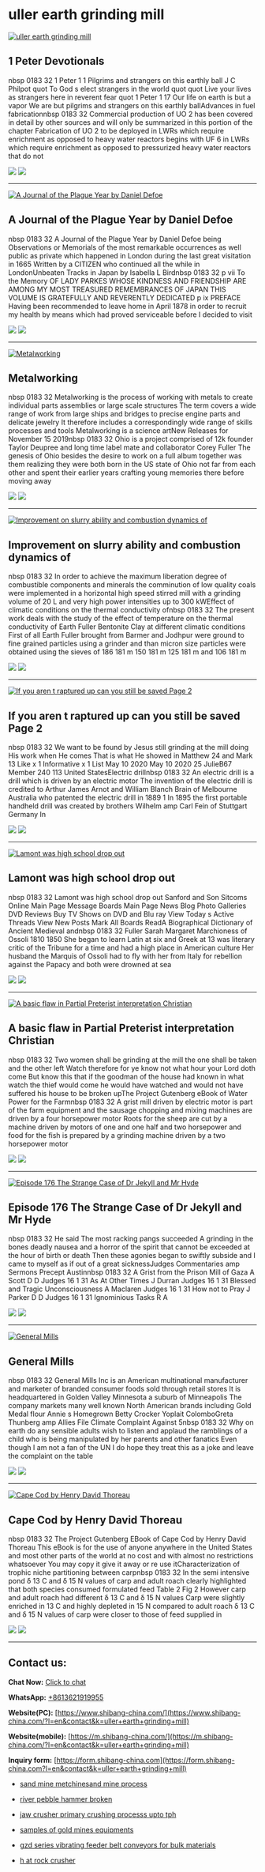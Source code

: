 # uller earth grinding mill

<a href="https://swt.shibang-china.com/?l=en&img&k=uller+earth+grinding+mill" target="_blank">![uller earth grinding mill](http://static.shibang-china.com/all-800x300/1030.jpg)</a>

## 1 Peter Devotionals
nbsp 0183 32 1 Peter 1 1 Pilgrims and strangers on this earthly ball J C Philpot quot To God s elect strangers in the world quot quot Live your lives as strangers here in reverent fear quot 1 Peter 1 17 Our life on earth is but a vapor We are but pilgrims and strangers on this earthly ballAdvances in fuel fabricationnbsp 0183 32 Commercial production of UO 2 has been covered in detail by other sources and will only be summarized in this portion of the chapter Fabrication of UO 2 to be deployed in LWRs which require enrichment as opposed to heavy water reactors begins with UF 6 in LWRs which require enrichment as opposed to pressurized heavy water reactors that do not


<a href="https://whatsapp.shibangsoft.com/WhatsApp.php" target="_blank" title="WhatsApp">![](http://static.shibang-china.com/icon/whatsapp.png)</a> <a href="https://swt.shibang-china.com/?l=en&icon&k=uller+earth+grinding+mill" target="_blank">![](http://static.shibang-china.com/icon/chat-en.png)</a>

---

<a href="https://swt.shibang-china.com/?l=en&img&k=uller+earth+grinding+mill" target="_blank">![A Journal of the Plague Year by Daniel Defoe](http://static.shibang-china.com/all-800x300/211.jpg)</a>

## A Journal of the Plague Year by Daniel Defoe
nbsp 0183 32 A Journal of the Plague Year by Daniel Defoe being Observations or Memorials of the most remarkable occurrences as well public as private which happened in London during the last great visitation in 1665 Written by a CITIZEN who continued all the while in LondonUnbeaten Tracks in Japan by Isabella L Birdnbsp 0183 32 p vii To the Memory OF LADY PARKES WHOSE KINDNESS AND FRIENDSHIP ARE AMONG MY MOST TREASURED REMEMBRANCES OF JAPAN THIS VOLUME IS GRATEFULLY AND REVERENTLY DEDICATED p ix PREFACE Having been recommended to leave home in April 1878 in order to recruit my health by means which had proved serviceable before I decided to visit


<a href="https://whatsapp.shibangsoft.com/WhatsApp.php" target="_blank" title="WhatsApp">![](http://static.shibang-china.com/icon/whatsapp.png)</a> <a href="https://swt.shibang-china.com/?l=en&icon&k=uller+earth+grinding+mill" target="_blank">![](http://static.shibang-china.com/icon/chat-en.png)</a>

---

<a href="https://swt.shibang-china.com/?l=en&img&k=uller+earth+grinding+mill" target="_blank">![Metalworking](http://static.shibang-china.com/all-800x300/1332.jpg)</a>

## Metalworking
nbsp 0183 32 Metalworking is the process of working with metals to create individual parts assemblies or large scale structures The term covers a wide range of work from large ships and bridges to precise engine parts and delicate jewelry It therefore includes a correspondingly wide range of skills processes and tools Metalworking is a science artNew Releases for November 15 2019nbsp 0183 32 Ohio is a project comprised of 12k founder Taylor Deupree and long time label mate and collaborator Corey Fuller The genesis of Ohio besides the desire to work on a full album together was them realizing they were both born in the US state of Ohio not far from each other and spent their earlier years crafting young memories there before moving away


<a href="https://whatsapp.shibangsoft.com/WhatsApp.php" target="_blank" title="WhatsApp">![](http://static.shibang-china.com/icon/whatsapp.png)</a> <a href="https://swt.shibang-china.com/?l=en&icon&k=uller+earth+grinding+mill" target="_blank">![](http://static.shibang-china.com/icon/chat-en.png)</a>

---

<a href="https://swt.shibang-china.com/?l=en&img&k=uller+earth+grinding+mill" target="_blank">![Improvement on slurry ability and combustion dynamics of](http://static.shibang-china.com/all-800x300/1249.jpg)</a>

## Improvement on slurry ability and combustion dynamics of
nbsp 0183 32 In order to achieve the maximum liberation degree of combustible components and minerals the comminution of low quality coals were implemented in a horizontal high speed stirred mill with a grinding volume of 20 L and very high power intensities up to 300 kWEffect of climatic conditions on the thermal conductivity ofnbsp 0183 32 The present work deals with the study of the effect of temperature on the thermal conductivity of Earth Fuller Bentonite Clay at different climatic conditions First of all Earth Fuller brought from Barmer and Jodhpur were ground to fine grained particles using a grinder and than micron size particles were obtained using the sieves of 186 181 m 150 181 m 125 181 m and 106 181 m


<a href="https://whatsapp.shibangsoft.com/WhatsApp.php" target="_blank" title="WhatsApp">![](http://static.shibang-china.com/icon/whatsapp.png)</a> <a href="https://swt.shibang-china.com/?l=en&icon&k=uller+earth+grinding+mill" target="_blank">![](http://static.shibang-china.com/icon/chat-en.png)</a>

---

<a href="https://swt.shibang-china.com/?l=en&img&k=uller+earth+grinding+mill" target="_blank">![If you aren t raptured up can you still be saved Page 2](http://static.shibang-china.com/all-800x300/370.jpg)</a>

## If you aren t raptured up can you still be saved Page 2
nbsp 0183 32 We want to be found by Jesus still grinding at the mill doing His work when He comes That is what He showed in Matthew 24 and Mark 13 Like x 1 Informative x 1 List May 10 2020 May 10 2020 25 JulieB67 Member 240 113 United StatesElectric drillnbsp 0183 32 An electric drill is a drill which is driven by an electric motor The invention of the electric drill is credited to Arthur James Arnot and William Blanch Brain of Melbourne Australia who patented the electric drill in 1889 1 In 1895 the first portable handheld drill was created by brothers Wilhelm amp Carl Fein of Stuttgart Germany In


<a href="https://whatsapp.shibangsoft.com/WhatsApp.php" target="_blank" title="WhatsApp">![](http://static.shibang-china.com/icon/whatsapp.png)</a> <a href="https://swt.shibang-china.com/?l=en&icon&k=uller+earth+grinding+mill" target="_blank">![](http://static.shibang-china.com/icon/chat-en.png)</a>

---

<a href="https://swt.shibang-china.com/?l=en&img&k=uller+earth+grinding+mill" target="_blank">![Lamont was high school drop out](http://static.shibang-china.com/all-800x300/706.jpg)</a>

## Lamont was high school drop out
nbsp 0183 32 Lamont was high school drop out Sanford and Son Sitcoms Online Main Page Message Boards Main Page News Blog Photo Galleries DVD Reviews Buy TV Shows on DVD and Blu ray View Today s Active Threads View New Posts Mark All Boards ReadA Biographical Dictionary of Ancient Medieval andnbsp 0183 32 Fuller Sarah Margaret Marchioness of Ossoli 1810 1850 She began to learn Latin at six and Greek at 13 was literary critic of the Tribune for a time and had a high place in American culture Her husband the Marquis of Ossoli had to fly with her from Italy for rebellion against the Papacy and both were drowned at sea


<a href="https://whatsapp.shibangsoft.com/WhatsApp.php" target="_blank" title="WhatsApp">![](http://static.shibang-china.com/icon/whatsapp.png)</a> <a href="https://swt.shibang-china.com/?l=en&icon&k=uller+earth+grinding+mill" target="_blank">![](http://static.shibang-china.com/icon/chat-en.png)</a>

---

<a href="https://swt.shibang-china.com/?l=en&img&k=uller+earth+grinding+mill" target="_blank">![A basic flaw in Partial Preterist interpretation Christian](http://static.shibang-china.com/all-800x300/1464.jpg)</a>

## A basic flaw in Partial Preterist interpretation Christian
nbsp 0183 32 Two women shall be grinding at the mill the one shall be taken and the other left Watch therefore for ye know not what hour your Lord doth come But know this that if the goodman of the house had known in what watch the thief would come he would have watched and would not have suffered his house to be broken upThe Project Gutenberg eBook of Water Power for the Farmnbsp 0183 32 A grist mill driven by electric motor is part of the farm equipment and the sausage chopping and mixing machines are driven by a four horsepower motor Roots for the sheep are cut by a machine driven by motors of one and one half and two horsepower and food for the fish is prepared by a grinding machine driven by a two horsepower motor


<a href="https://whatsapp.shibangsoft.com/WhatsApp.php" target="_blank" title="WhatsApp">![](http://static.shibang-china.com/icon/whatsapp.png)</a> <a href="https://swt.shibang-china.com/?l=en&icon&k=uller+earth+grinding+mill" target="_blank">![](http://static.shibang-china.com/icon/chat-en.png)</a>

---

<a href="https://swt.shibang-china.com/?l=en&img&k=uller+earth+grinding+mill" target="_blank">![Episode 176 The Strange Case of Dr Jekyll and Mr Hyde](http://static.shibang-china.com/all-800x300/495.jpg)</a>

## Episode 176 The Strange Case of Dr Jekyll and Mr Hyde
nbsp 0183 32 He said The most racking pangs succeeded A grinding in the bones deadly nausea and a horror of the spirit that cannot be exceeded at the hour of birth or death Then these agonies began to swiftly subside and I came to myself as if out of a great sicknessJudges Commentaries amp Sermons Precept Austinnbsp 0183 32 A Grist from the Prison Mill of Gaza A Scott D D Judges 16 1 31 As At Other Times J Durran Judges 16 1 31 Blessed and Tragic Unconsciousness A Maclaren Judges 16 1 31 How not to Pray J Parker D D Judges 16 1 31 Ignominious Tasks R A


<a href="https://whatsapp.shibangsoft.com/WhatsApp.php" target="_blank" title="WhatsApp">![](http://static.shibang-china.com/icon/whatsapp.png)</a> <a href="https://swt.shibang-china.com/?l=en&icon&k=uller+earth+grinding+mill" target="_blank">![](http://static.shibang-china.com/icon/chat-en.png)</a>

---

<a href="https://swt.shibang-china.com/?l=en&img&k=uller+earth+grinding+mill" target="_blank">![General Mills](http://static.shibang-china.com/all-800x300/109.jpg)</a>

## General Mills
nbsp 0183 32 General Mills Inc is an American multinational manufacturer and marketer of branded consumer foods sold through retail stores It is headquartered in Golden Valley Minnesota a suburb of Minneapolis The company markets many well known North American brands including Gold Medal flour Annie s Homegrown Betty Crocker Yoplait ColomboGreta Thunberg amp Allies File Climate Complaint Against 5nbsp 0183 32 Why on earth do any sensible adults wish to listen and applaud the ramblings of a child who is being manipulated by her parents and other fanatics Even though I am not a fan of the UN I do hope they treat this as a joke and leave the complaint on the table


<a href="https://whatsapp.shibangsoft.com/WhatsApp.php" target="_blank" title="WhatsApp">![](http://static.shibang-china.com/icon/whatsapp.png)</a> <a href="https://swt.shibang-china.com/?l=en&icon&k=uller+earth+grinding+mill" target="_blank">![](http://static.shibang-china.com/icon/chat-en.png)</a>

---

<a href="https://swt.shibang-china.com/?l=en&img&k=uller+earth+grinding+mill" target="_blank">![Cape Cod by Henry David Thoreau](http://static.shibang-china.com/all-800x300/21.jpg)</a>

## Cape Cod by Henry David Thoreau
nbsp 0183 32 The Project Gutenberg EBook of Cape Cod by Henry David Thoreau This eBook is for the use of anyone anywhere in the United States and most other parts of the world at no cost and with almost no restrictions whatsoever You may copy it give it away or re use itCharacterization of trophic niche partitioning between carpnbsp 0183 32 In the semi intensive pond δ 13 C and δ 15 N values of carp and adult roach clearly highlighted that both species consumed formulated feed Table 2 Fig 2 However carp and adult roach had different δ 13 C and δ 15 N values Carp were slightly enriched in 13 C and highly depleted in 15 N compared to adult roach δ 13 C and δ 15 N values of carp were closer to those of feed supplied in


<a href="https://whatsapp.shibangsoft.com/WhatsApp.php" target="_blank" title="WhatsApp">![](http://static.shibang-china.com/icon/whatsapp.png)</a> <a href="https://swt.shibang-china.com/?l=en&icon&k=uller+earth+grinding+mill" target="_blank">![](http://static.shibang-china.com/icon/chat-en.png)</a>

---
## Contact us:

**Chat Now:** [Click to chat](https://swt.shibang-china.com?l=en&contact&k=uller+earth+grinding+mill)

**WhatsApp:**  [+8613621919955](https://whatsapp.shibangsoft.com/WhatsApp.php)

**Website(PC):** [https://www.shibang-china.com/](https://www.shibang-china.com/?l=en&contact&k=uller+earth+grinding+mill)

**Website(mobile):** [https://m.shibang-china.com/](https://m.shibang-china.com/?l=en&contact&k=uller+earth+grinding+mill)

**Inquiry form:** [https://form.shibang-china.com](https://form.shibang-china.com?l=en&contact&k=uller+earth+grinding+mill)

* [sand mine metchinesand mine process](../164/sand%20mine%20metchinesand%20mine%20process.md)

* [river pebble hammer broken](../165/river%20pebble%20hammer%20broken.md)

* [jaw crusher primary crushing processs upto tph](../166/jaw%20crusher%20primary%20crushing%20processs%20upto%20tph.md)

* [samples of gold mines equipments](../162/samples%20of%20gold%20mines%20equipments.md)

* [gzd series vibrating feeder belt conveyors for bulk materials](../164/gzd%20series%20vibrating%20feeder%20belt%20conveyors%20for%20bulk%20materials.md)

* [h at rock crusher](../165/h%20at%20rock%20crusher.md)
